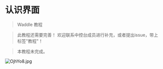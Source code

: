 # 认识界面

> Waddle 教程

> 此教程还需要完善！
> 欢迎联系中控台成员进行补充，或者提出issue，带上标签"教程"！

> 本教程未完成。

![OjhYo8.jpg](https://s1.ax1x.com/2022/05/21/OjhYo8.jpg)